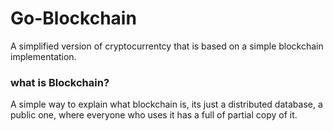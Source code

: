 # Go-Blockchain

A simplified version of cryptocurrentcy that is based on a simple blockchain implementation.

### what is Blockchain?
A simple way to explain what blockchain is, its just a distributed database, a public one, where everyone who uses it has a full of partial copy of it.


